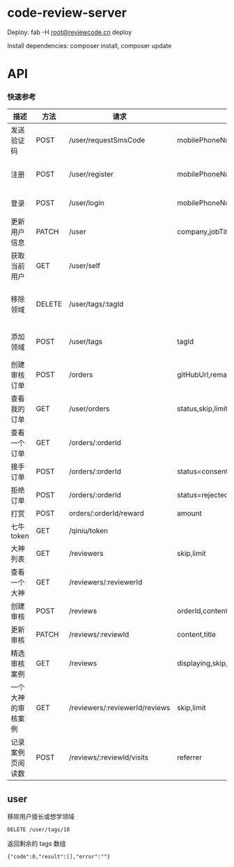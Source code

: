 # code-review-server

Deploy: fab -H root@reviewcode.cn deploy

Install dependencies: composer install, composer update

# API

### 快速参考

描述 |方法|请求  |参数|返回
-----|----|------|----|----
发送验证码|POST|/user/requestSmsCode|mobilePhoneNumber|
注册|POST|/user/register|mobilePhoneNumber,username,smsCode,password,type| 注册的用户
登录|POST|/user/login |mobilePhoneNumber,password|登录用户
更新用户信息|PATCH|/user|company,jobTitle,gitHubUsername,introduction,avatarUrl,maxOrders...|更新后的用户
获取当前用户|GET|/user/self||当前用户
移除领域|DELETE| /user/tags/:tagId|| 剩余的 tags 数组
添加领域|POST|/user/tags |tagId| 当前 tags 数组
创建审核订单|POST|/orders|gitHubUrl,remark,reviewerId,codeLines|新创建的订单
查看我的订单|GET|/user/orders|status,skip,limit|订单数组
查看一个订单|GET|/orders/:orderId||
接手订单|POST|/orders/:orderId | status=consented |
拒绝订单|POST|/orders/:orderId | status=rejected |
打赏|POST|orders/:orderId/reward|amount
七牛token|GET|/qiniu/token||
大神列表|GET|/reviewers |skip,limit|
查看一个大神|GET|/reviewers/:reviewerId||
创建审核|POST|/reviews|orderId,content,title|
更新审核|PATCH|/reviews/:reviewId|content,title|
精选审核案例|GET|/reviews | displaying,skip,limit|
一个大神的审核案例|GET|/reviewers/:reviewerId/reviews | skip,limit|
记录案例页阅读数|POST|/reviews/:reviewId/visits|referrer|


## user

移除用户擅长或想学领域

```
DELETE /user/tags/10
```

返回剩余的 tags 数组

```
{"code":0,"result":[],"error":""}
```
